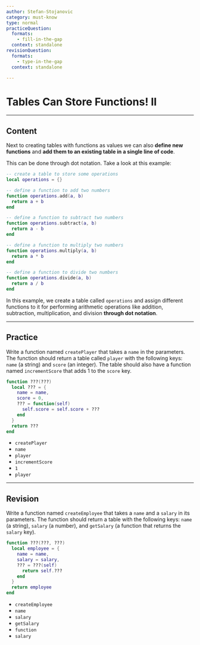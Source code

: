 ```yaml
---
author: Stefan-Stojanovic
category: must-know
type: normal
practiceQuestion:
  formats:
    - fill-in-the-gap
  context: standalone
revisionQuestion:
  formats:
    - type-in-the-gap
  context: standalone

---
```


# Tables Can Store Functions! II

---
## Content

Next to creating tables with functions as values we can also **define new functions** and **add them to an existing table in a single line of code**.

This can be done through dot notation. Take a look at this example:
```lua
-- create a table to store some operations
local operations = {}

-- define a function to add two numbers
function operations.add(a, b)
  return a + b
end

-- define a function to subtract two numbers
function operations.subtract(a, b)
  return a - b
end

-- define a function to multiply two numbers
function operations.multiply(a, b)
  return a * b
end

-- define a function to divide two numbers
function operations.divide(a, b)
  return a / b
end
```

In this example, we create a table called `operations` and assign different functions to it for performing arithmetic operations like addition, subtraction, multiplication, and division **through dot notation**.

---
## Practice

Write a function named `createPlayer` that takes a `name` in the parameters. The function should return a table called `player` with the following keys: `name` (a string) and `score` (an integer). The table should also have a function named `incrementScore` that adds 1 to the `score` key.

```lua
function ???(???)
  local ??? = {
    name = name,
    score = 0,
    ??? = function(self)
      self.score = self.score + ???
    end
  }
  return ???
end
```

- `createPlayer`
- `name`
- `player`
- `incrementScore`
- `1`
- `player`

---
## Revision

Write a function named `createEmployee` that takes a `name` and a `salary` in its parameters. The function should return a table with the following keys: `name` (a string), `salary` (a number), and `getSalary` (a function that returns the `salary` key).

```lua
function ???(???, ???)
  local employee = {
    name = name,
    salary = salary,
    ??? = ???(self)
      return self.???
    end
  }
  return employee
end
```

- `createEmployee`
- `name`
- `salary`
- `getSalary`
- `function`
- `salary`